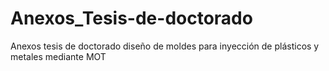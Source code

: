 # Anexos_Tesis-de-doctorado
Anexos tesis de doctorado diseño de moldes para inyección de plásticos y metales mediante MOT
